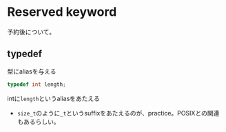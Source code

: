 # Reserved keyword

予約後について。

## typedef

型にaliasを与える

```c
typedef int length;
```

intに`length`というaliasをあたえる

* `size_t`のように`_t`というsuffixをあたえるのが、practice。POSIXとの関連もあるらしい。